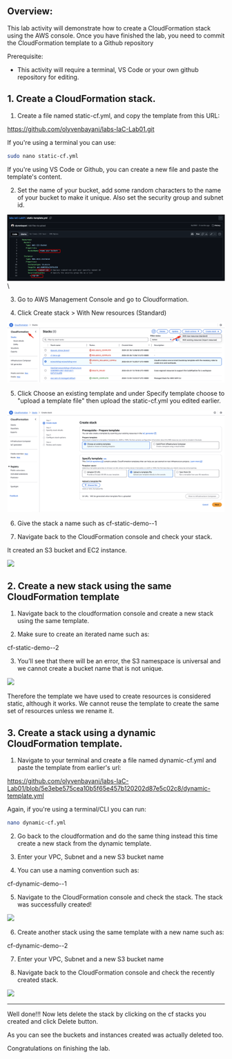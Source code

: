 ## Overview:

This lab activity will demonstrate how to create a CloudFormation stack using the AWS console. Once you have finished the lab, you need to commit the CloudFormation template to a Github repository

Prerequisite: 
- This activity will require a terminal, VS Code or your own github repository for editing.

## 1. Create a CloudFormation stack.

1. Create a file named static-cf.yml, and copy the template from this URL: 

https://github.com/olyvenbayani/labs-IaC-Lab01.git

If you're using a terminal you can use:

```sh
sudo nano static-cf.yml
```

If you're using VS Code or Github, you can create a new file and paste the template's content.

2. Set the name of your bucket, add some random characters to the name of your bucket to make it unique. Also set the security group and subnet id. 


![](images/image4-0.png)\

3. Go to AWS Management Console and go to Cloudformation.



4. Click Create stack > With New resources (Standard) 

![](images/image4-1.png)

5. Click Choose an existing template and under Specify template choose to "upload a template file" then upload the static-cf.yml you edited earlier.

![](images/image4-2.png)


6. Give the stack a name such as cf-static-demo-<your-initials>-1


7. Navigate back to the CloudFormation console and check your stack.

It created an S3 bucket and EC2 instance.

![](https://sb-next-prod-image-bucket.s3.ap-southeast-1.amazonaws.com/public/CDMP/Session+1/Lab+2/image3.png)






## 2. Create a new stack using the same CloudFormation template

1. Navigate back to the cloudformation console and create a new stack using the same template.

2. Make sure to create an iterated name such as:

cf-static-demo-<your-initials>-2

3. You’ll see that there will be an error, the S3 namespace is universal and we cannot create a bucket name that is not unique.

![](https://sb-next-prod-image-bucket.s3.ap-southeast-1.amazonaws.com/public/CDMP/Session+1/Lab+2/image5.png)


Therefore the template we have used to create resources is considered static, although it works. We cannot reuse the template to create the same set of resources unless we rename it.




## 3. Create a stack using a dynamic CloudFormation template.


1. Navigate to your terminal and create a file named dynamic-cf.yml and paste the template from earlier's url: 

https://github.com/olyvenbayani/labs-IaC-Lab01/blob/5e3ebe575cea10b5f65e457b120202d87e5c02c8/dynamic-template.yml

Again, if you're using a terminal/CLI you can run:
```sh
nano dynamic-cf.yml
```



2. Go back to the cloudformation and do the same thing instead this time create a new stack from the dynamic template.

3. Enter your VPC, Subnet and a new S3 bucket name

4. You can use a naming convention such as:

cf-dynamic-demo-<your-initials>-1

5. Navigate to the CloudFormation console and check the stack. The stack was successfully created!

![](https://sb-next-prod-image-bucket.s3.ap-southeast-1.amazonaws.com/public/CDMP/Session+1/Lab+2/image8.png)



6. Create another stack using the same template with a new name such as:

cf-dynamic-demo-<your-initials>-2

7. Enter your VPC, Subnet and a new S3 bucket name

8. Navigate back to the CloudFormation console and check the recently created stack.


![](https://sb-next-prod-image-bucket.s3.ap-southeast-1.amazonaws.com/public/CDMP/Session+1/Lab+2/image10.png)

---------

Well done!!! Now lets delete the stack by clicking on the cf stacks you created and click Delete button.

As you can see the buckets and instances created was actually deleted too. 

Congratulations on finishing the lab.
